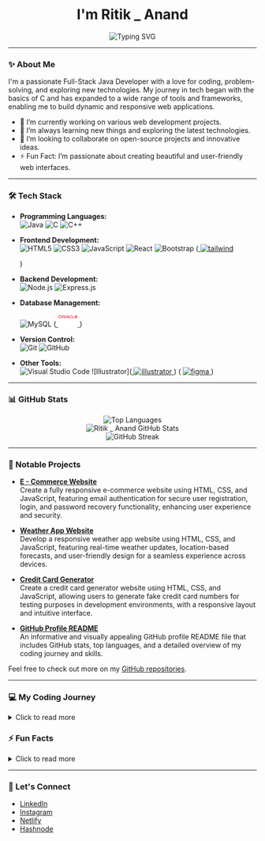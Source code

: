 <h1 align="center">
  I'm Ritik _ Anand
</h1>

<p align="center">
  <img src="https://readme-typing-svg.herokuapp.com?size=30&duration=3000&color=007BFF&center=true&vCenter=true&lines= Full-Stack+Java+Developer; Coding+Pragmatists; Tech+Explorer; Always+Learning+New+Things!" alt="Typing SVG">
</p>

---

### ✨ About Me

I'm a passionate Full-Stack Java Developer with a love for coding, problem-solving, and exploring new technologies. My journey in tech began with the basics of C and has expanded to a wide range of tools and frameworks, enabling me to build dynamic and responsive web applications.

- 🔭 I’m currently working on various web development projects.
- 🌱 I’m always learning new things and exploring the latest technologies.
- 👯 I’m looking to collaborate on open-source projects and innovative ideas.
- ⚡ Fun Fact: I’m passionate about creating beautiful and user-friendly web interfaces.

---

### 🛠️ Tech Stack
- **Programming Languages:**  
  ![Java](https://img.shields.io/badge/Java-%23ED8B00.svg?style=flat&logo=java&logoColor=white) 
  ![C](https://img.shields.io/badge/C-%2300599C.svg?style=flat&logo=c&logoColor=white) 
  ![C++](https://img.shields.io/badge/C++-%2300599C.svg?style=flat&logo=c%2B%2B&logoColor=white)

- **Frontend Development:**  
  ![HTML5](https://img.shields.io/badge/HTML5-%23E34F26.svg?style=flat&logo=html5&logoColor=white) 
  ![CSS3](https://img.shields.io/badge/CSS3-%231572B6.svg?style=flat&logo=css3&logoColor=white) 
  ![JavaScript](https://img.shields.io/badge/JavaScript-%23F7DF1E.svg?style=flat&logo=javascript&logoColor=black)
  ![React](https://img.shields.io/badge/React-%2361DAFB.svg?style=flat&logo=react&logoColor=black) 
  ![Bootstrap](https://img.shields.io/badge/Bootstrap-%23563D7C.svg?style=flat&logo=bootstrap&logoColor=white)
(<a href="https://tailwindcss.com/" target="_blank" rel="noreferrer"> <img src="https://www.vectorlogo.zone/logos/tailwindcss/tailwindcss-icon.svg" alt="tailwind" width="40" height="40"/> </a> </p>)

- **Backend Development:**  
  ![Node.js](https://img.shields.io/badge/Node.js-339933.svg?style=flat&logo=node.js&logoColor=white)
  ![Express.js](https://img.shields.io/badge/Express.js-404D59.svg?style=flat&logo=express&logoColor=white)

- **Database Management:**  
  ![MySQL](https://img.shields.io/badge/MySQL-4479A1.svg?style=flat&logo=mysql&logoColor=white)
 (<a href="https://www.oracle.com/" target="_blank" rel="noreferrer"> <img src="https://raw.githubusercontent.com/devicons/devicon/master/icons/oracle/oracle-original.svg" alt="oracle" width="40" height="40"/> </a>)

- **Version Control:**  
  ![Git](https://img.shields.io/badge/Git-F05032.svg?style=flat&logo=git&logoColor=white)
  ![GitHub](https://img.shields.io/badge/GitHub-181717.svg?style=flat&logo=github&logoColor=white)

- **Other Tools:**  
  ![Visual Studio Code](https://img.shields.io/badge/Visual%20Studio%20Code-0078D4.svg?style=flat&logo=visual-studio-code&logoColor=white)
  ![Illustrator](<a href="https://www.adobe.com/in/products/illustrator.html" target="_blank" rel="noreferrer"> <img src="https://www.vectorlogo.zone/logos/adobe_illustrator/adobe_illustrator-icon.svg" alt="illustrator" width="40" height="40"/> </a>)
( <a href="https://www.figma.com/" target="_blank" rel="noreferrer"> <img src="https://www.vectorlogo.zone/logos/figma/figma-icon.svg" alt="figma" width="40" height="40"/> </a>)
  

---

### 📊 GitHub Stats

<div align="center">
  <img src="https://github-readme-stats.vercel.app/api/top-langs/?username=RitikAnand02&layout=compact" alt="Top Languages">
</div>

<div align="center">
  <img src="https://github-readme-stats.vercel.app/api?username=RitikAnand02&show_icons=true&theme=radical" alt="Ritik _ Anand GitHub Stats">
</div>

<div align="center">
  <img src="https://streak-stats.demolab.com/?user=RitikAnand02&theme=dark&hide_border=true" alt="GitHub Streak">
</div>

---

### 🚀 Notable Projects

- **[E - Commerce Website](https://weather-app-project01.netlify.app/)**  
Create a fully responsive e-commerce website using HTML, CSS, and JavaScript, featuring email authentication for secure user registration, login, and password recovery functionality, enhancing user experience and security.

- **[Weather App Website](https://weather-app-project01.netlify.app/)**  
Develop a responsive weather app website using HTML, CSS, and JavaScript, featuring real-time weather updates, location-based forecasts, and user-friendly design for a seamless experience across devices.

- **[Credit Card Generator](https://credit-card-generator000.netlify.app/)**  
Create a credit card generator website using HTML, CSS, and JavaScript, allowing users to generate fake credit card numbers for testing purposes in development environments, with a responsive layout and intuitive interface.

- **[GitHub Profile README](https://github.com/RitikAnand02/GitHub-Profile-README)**  
  An informative and visually appealing GitHub profile README file that includes GitHub stats, top languages, and a detailed overview of my coding journey and skills.

Feel free to check out more on my [GitHub repositories](https://github.com/RitikAnand02).

---

### 💻 My Coding Journey
<details>
  <summary>Click to read more</summary>
  <p>Started with the basics of C, dabbled in Java and C++, and now building dynamic and responsive web applications with HTML, CSS, JavaScript, React, and Bootstrap. My journey in tech has been fueled by curiosity and the thrill of solving complex problems.</p>
</details>

### ⚡ Fun Facts
<details>
  <summary>Click to read more</summary>
  <ul>
    <li>Passionate about creating beautiful and user-friendly web interfaces.</li>
    <li>Always experimenting with new frameworks and libraries to stay ahead in the tech world.</li>
    <li>A firm believer in continuous learning and knowledge sharing.</li>
  </ul>
</details>

---

### 🤝 Let's Connect
- [LinkedIn](https://www.linkedin.com/in/ritik-anand-063b36313/)
- [Instagram](https://www.instagram.com/itz_ritik_agarwal_02/)
- [Netlify](https://app.netlify.com/teams/ritikanand02/sites)
- [Hashnode](https://hashnode.com/@Ritikanand02)
